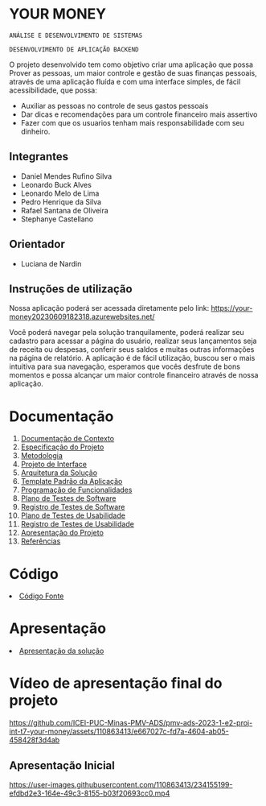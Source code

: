 # YOUR MONEY

`ANÁLISE E DESENVOLVIMENTO DE SISTEMAS`

`DESENVOLVIMENTO DE APLICAÇÃO BACKEND`

O projeto desenvolvido tem como objetivo criar uma aplicação que possa Prover as pessoas, um maior controle e gestão de suas finanças pessoais, através de uma aplicação fluída e com uma interface simples, de fácil acessibilidade, que possa:

* Auxiliar as pessoas no controle de seus gastos pessoais
* Dar dicas e recomendações para um controle financeiro mais assertivo
* Fazer com que os usuarios tenham mais responsabilidade com seu dinheiro.

## Integrantes

* Daniel Mendes Rufino Silva
* Leonardo Buck Alves
* Leonardo Melo de Lima
* Pedro Henrique da Silva
* Rafael Santana de Oliveira
* Stephanye Castellano


## Orientador

* Luciana de Nardin

## Instruções de utilização

Nossa aplicação poderá ser acessada diretamente pelo link: https://your-money20230609182318.azurewebsites.net/

Você poderá navegar pela solução tranquilamente, poderá realizar seu cadastro para acessar a página do usuário, realizar seus lançamentos seja de receita ou despesas, conferir seus saldos e muitas outras informações na página de relatório. A aplicação é de fácil utilização, buscou ser o mais intuitiva para sua navegação, esperamos que vocês desfrute de bons momentos e possa alcançar um maior controle financeiro através de nossa aplicação. 

# Documentação

<ol>
<li><a href="docs/01-Documentação de Contexto.md"> Documentação de Contexto</a></li>
<li><a href="docs/02-Especificação do Projeto.md"> Especificação do Projeto</a></li>
<li><a href="docs/03-Metodologia.md"> Metodologia</a></li>
<li><a href="docs/04-Projeto de Interface.md"> Projeto de Interface</a></li>
<li><a href="docs/05-Arquitetura da Solução.md"> Arquitetura da Solução</a></li>
<li><a href="docs/06-Template Padrão da Aplicação.md"> Template Padrão da Aplicação</a></li>
<li><a href="docs/07-Programação de Funcionalidades.md"> Programação de Funcionalidades</a></li>
<li><a href="docs/08-Plano de Testes de Software.md"> Plano de Testes de Software</a></li>
<li><a href="docs/09-Registro de Testes de Software.md"> Registro de Testes de Software</a></li>
<li><a href="docs/10-Plano de Testes de Usabilidade.md"> Plano de Testes de Usabilidade</a></li>
<li><a href="docs/11-Registro de Testes de Usabilidade.md"> Registro de Testes de Usabilidade</a></li>
<li><a href="docs/12-Apresentação do Projeto.md"> Apresentação do Projeto</a></li>
<li><a href="docs/13-Referências.md"> Referências</a></li>
</ol>

# Código

<li><a href="src/README.md"> Código Fonte</a></li>

# Apresentação

<li><a href="docs/12-Apresentação do Projeto.md"> Apresentação da solução</a></li>


# Vídeo de apresentação final do projeto

https://github.com/ICEI-PUC-Minas-PMV-ADS/pmv-ads-2023-1-e2-proj-int-t7-your-money/assets/110863413/e667027c-fd7a-4604-ab05-458428f3d4ab


## Apresentação Inicial

https://user-images.githubusercontent.com/110863413/234155199-efdbd2e3-164e-49c3-8155-b03f20693cc0.mp4




